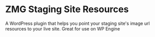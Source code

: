 # ZMG Staging Site Resources
A WordPress plugin that helps you point your staging site's image url resources to your live site.  Great for use on WP Engine
